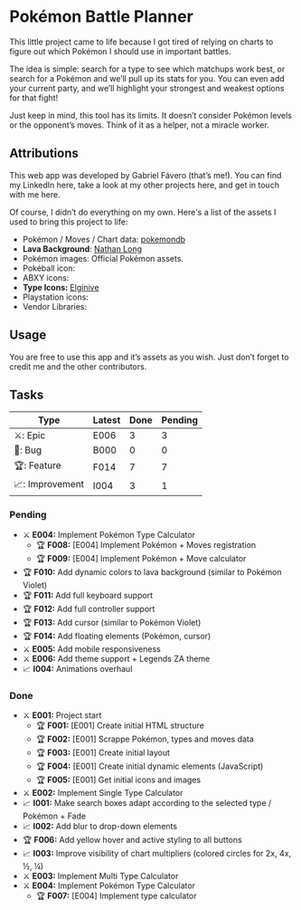 # Pokémon Battle Planner

This little project came to life because I got tired of relying on charts to figure out which Pokémon I should use in important battles.

The idea is simple: search for a type to see which matchups work best, or search for a Pokémon and we’ll pull up its stats for you. You can even add your current party, and we’ll highlight your strongest and weakest options for that fight!

Just keep in mind, this tool has its limits. It doesn’t consider Pokémon levels or the opponent’s moves. Think of it as a helper, not a miracle worker.

## Attributions

This web app was developed by Gabriel Fávero (that’s me!). You can find my LinkedIn here, take a look at my other projects here, and get in touch with me here.

Of course, I didn’t do everything on my own. Here's a list of the assets I used to bring this project to life:

- Pokémon / Moves / Chart data: [pokemondb](https://pokemondb.net/)
- **Lava Background**: [Nathan Long](https://codepen.io/nathanlong)
- Pokémon images: Official Pokémon assets.
- Pokéball icon:
- ABXY icons:
- **Type Icons:** [Elginive](https://github.com/Elginive/pokemon-type-icons/tree/main)
- Playstation icons:
- Vendor Libraries:

## Usage

You are free to use this app and it’s assets as you wish. Just don’t forget to credit me and the other contributors.

## Tasks

| Type            | Latest | Done | Pending |
| --------------- | ------ | ---- | ------- |
| ⚔️: Epic      | E006   | 3    | 3       |
| 🐞: Bug         | B000   | 0    | 0       |
| 🏆: Feature     | F014   | 7    | 7       |
| 📈: Improvement | I004   | 3    | 1       |

### Pending

- ⚔️ **E004:** Implement Pokémon Type Calculator
  - 🏆 **F008:** [E004] Implement Pokémon + Moves registration
  - 🏆 **F009:** [E004] Implement Pokémon + Move calculator
- 🏆 **F010:** Add dynamic colors to lava background (similar to Pokémon Violet)
- 🏆 **F011:** Add full keyboard support
- 🏆 **F012:** Add full controller support
- 🏆 **F013:** Add cursor (similar to Pokémon Violet)
- 🏆 **F014:** Add floating elements (Pokémon, cursor)
- ⚔️ **E005:** Add mobile responsiveness
- ⚔️ **E006:** Add theme support + Legends ZA theme
- 📈 **I004:** Animations overhaul

### Done

- ⚔️ **E001:** Project start
  - 🏆 **F001:** [E001] Create initial HTML structure
  - 🏆 **F002:** [E001] Scrappe Pokémon, types and moves data
  - 🏆 **F003:** [E001] Create initial layout
  - 🏆 **F004:** [E001] Create initial dynamic elements (JavaScript)
  - 🏆 **F005:** [E001] Get initial icons and images
- ⚔️ **E002:** Implement Single Type Calculator
- 📈 **I001:**  Make search boxes adapt according to the selected type / Pokémon + Fade
- 📈 **I002:** Add blur to drop-down elements
- 🏆 **F006:** Add yellow hover and active styling to all buttons
- 📈 **I003:** Improve visibility of chart multipliers (colored circles for 2x, 4x, ½, ¼)
- ⚔️ **E003:** Implement Multi Type Calculator
- ⚔️ **E004:** Implement Pokémon Type Calculator
  - 🏆 **F007:** [E004] Implement type calculator

